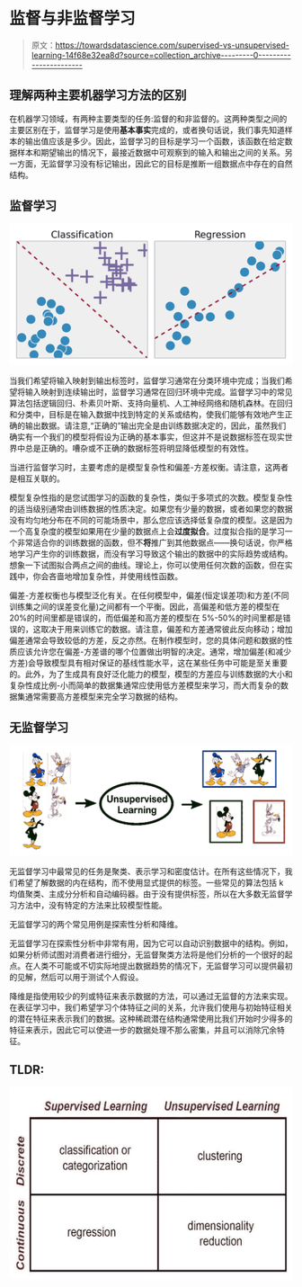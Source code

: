 # 监督与非监督学习

> 原文：<https://towardsdatascience.com/supervised-vs-unsupervised-learning-14f68e32ea8d?source=collection_archive---------0----------------------->

## 理解两种主要机器学习方法的区别

在机器学习领域，有两种主要类型的任务:监督的和非监督的。这两种类型之间的主要区别在于，监督学习是使用**基本事实**完成的，或者换句话说，我们事先知道样本的输出值应该是多少。因此，监督学习的目标是学习一个函数，该函数在给定数据样本和期望输出的情况下，最接近数据中可观察到的输入和输出之间的关系。另一方面，无监督学习没有标记输出，因此它的目标是推断一组数据点中存在的自然结构。

## 监督学习

![](img/2bbf4f085027628d6002762c75f73ca3.png)

当我们希望将输入映射到输出标签时，监督学习通常在分类环境中完成；当我们希望将输入映射到连续输出时，监督学习通常在回归环境中完成。监督学习中的常见算法包括逻辑回归、朴素贝叶斯、支持向量机、人工神经网络和随机森林。在回归和分类中，目标是在输入数据中找到特定的关系或结构，使我们能够有效地产生正确的输出数据。请注意,“正确的”输出完全是由训练数据决定的，因此，虽然我们确实有一个我们的模型将假设为正确的基本事实，但这并不是说数据标签在现实世界中总是正确的。嘈杂或不正确的数据标签将明显降低模型的有效性。

当进行监督学习时，主要考虑的是模型复杂性和偏差-方差权衡。请注意，这两者是相互关联的。

模型复杂性指的是您试图学习的函数的复杂性，类似于多项式的次数。模型复杂性的适当级别通常由训练数据的性质决定。如果您有少量的数据，或者如果您的数据没有均匀地分布在不同的可能场景中，那么您应该选择低复杂度的模型。这是因为一个高复杂度的模型如果用在少量的数据点上会**过度拟合**。过度拟合指的是学习一个非常适合你的训练数据的函数，但不**将**推广到其他数据点——换句话说，你严格地学习产生你的训练数据，而没有学习导致这个输出的数据中的实际趋势或结构。想象一下试图拟合两点之间的曲线。理论上，你可以使用任何次数的函数，但在实践中，你会吝啬地增加复杂性，并使用线性函数。

偏差-方差权衡也与模型泛化有关。在任何模型中，偏差(恒定误差项)和方差(不同训练集之间的误差变化量)之间都有一个平衡。因此，高偏差和低方差的模型在 20%的时间里都是错误的，而低偏差和高方差的模型在 5%-50%的时间里都是错误的，这取决于用来训练它的数据。请注意，偏差和方差通常彼此反向移动；增加偏差通常会导致较低的方差，反之亦然。在制作模型时，您的具体问题和数据的性质应该允许您在偏差-方差谱的哪个位置做出明智的决定。通常，增加偏差(和减少方差)会导致模型具有相对保证的基线性能水平，这在某些任务中可能是至关重要的。此外，为了生成具有良好泛化能力的模型，模型的方差应与训练数据的大小和复杂性成比例-小而简单的数据集通常应使用低方差模型来学习，而大而复杂的数据集通常需要高方差模型来完全学习数据的结构。

## 无监督学习

![](img/9de3988fb8764b7b81520b5dc09884ae.png)

无监督学习中最常见的任务是聚类、表示学习和密度估计。在所有这些情况下，我们希望了解数据的内在结构，而不使用显式提供的标签。一些常见的算法包括 k 均值聚类、主成分分析和自动编码器。由于没有提供标签，所以在大多数无监督学习方法中，没有特定的方法来比较模型性能。

无监督学习的两个常见用例是探索性分析和降维。

无监督学习在探索性分析中非常有用，因为它可以自动识别数据中的结构。例如，如果分析师试图对消费者进行细分，无监督聚类方法将是他们分析的一个很好的起点。在人类不可能或不切实际地提出数据趋势的情况下，无监督学习可以提供最初的见解，然后可以用于测试个人假设。

降维是指使用较少的列或特征来表示数据的方法，可以通过无监督的方法来实现。在表征学习中，我们希望学习个体特征之间的关系，允许我们使用与初始特征相关的潜在特征来表示我们的数据。这种稀疏潜在结构通常使用比我们开始时少得多的特征来表示，因此它可以使进一步的数据处理不那么密集，并且可以消除冗余特征。

## TLDR:

![](img/5d59a487687ffeffe9c6e9043d0d2448.png)